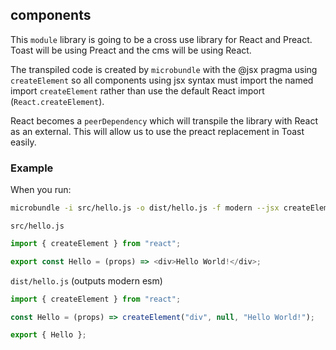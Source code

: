 ## components

This `module` library is going to be a cross use library for React and Preact. Toast will be using Preact and the cms will be using React.

The transpiled code is created by `microbundle` with the @jsx pragma using `createElement` so all components using jsx syntax must import the named import `createElement` rather than use the default React import (`React.createElement`).

React becomes a `peerDependency` which will transpile the library with React as an external. This will allow us to use the preact replacement in Toast easily.

### Example

When you run:

```sh
microbundle -i src/hello.js -o dist/hello.js -f modern --jsx createElement --no-compress --no-pkg-main
```

`src/hello.js`

```javascript
import { createElement } from "react";

export const Hello = (props) => <div>Hello World!</div>;
```

`dist/hello.js` (outputs modern esm)

```javascript
import { createElement } from "react";

const Hello = (props) => createElement("div", null, "Hello World!");

export { Hello };
```

